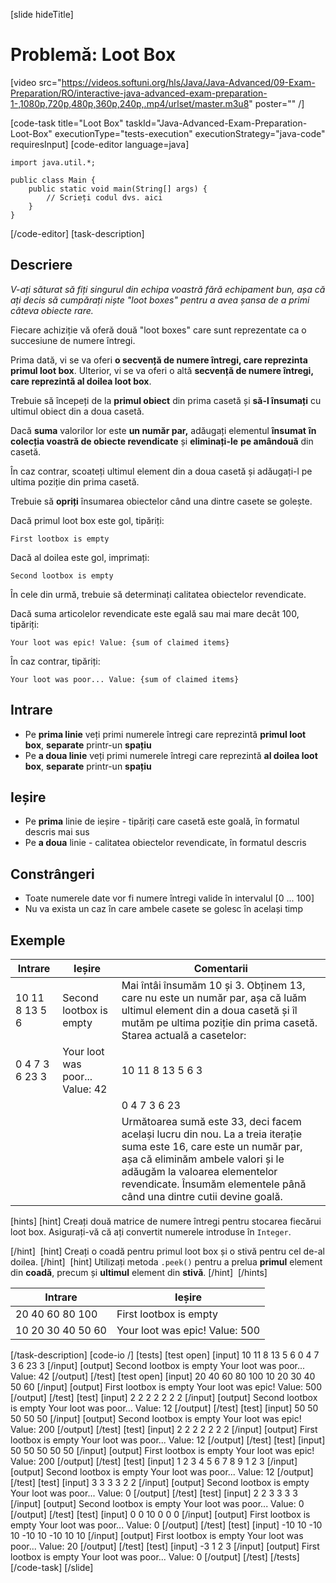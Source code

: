 [slide hideTitle]
# Problemă: Loot Box
[video src="https://videos.softuni.org/hls/Java/Java-Advanced/09-Exam-Preparation/RO/interactive-java-advanced-exam-preparation-1-,1080p,720p,480p,360p,240p,.mp4/urlset/master.m3u8" poster="" /]

[code-task title="Loot Box" taskId="Java-Advanced-Exam-Preparation-Loot-Box" executionType="tests-execution" executionStrategy="java-code" requiresInput]
[code-editor language=java]
```
import java.util.*;

public class Main {
    public static void main(String[] args) {
        // Scrieți codul dvs. aici
    }
}
```
[/code-editor]
[task-description]
## Descriere
_V-ați săturat să fiți singurul din echipa voastră fără echipament bun, așa că ați decis să cumpărați niște "loot boxes" pentru a avea șansa de a primi câteva obiecte rare._

Fiecare achiziție vă oferă două "loot boxes" care sunt reprezentate ca o succesiune de numere întregi.

Prima dată, vi se va oferi **o secvență de numere întregi, care reprezinta primul loot box**. Ulterior, vi se va oferi o altă **secvență de numere întregi, care reprezintă al doilea loot box**.

Trebuie să începeți de la **primul obiect** din prima casetă și **să-l însumați** cu ultimul obiect din a doua casetă.

Dacă **suma** valorilor lor este **un număr par,** adăugați elementul **însumat** **în colecția voastră de obiecte revendicate** și **eliminați-le** **pe amândouă** din casetă.

În caz contrar, scoateți ultimul element din a doua casetă și adăugați-l pe ultima poziție din prima casetă.

Trebuie să **opriți** însumarea obiectelor când una dintre casete se golește.

Dacă primul loot box este gol, tipăriți:

`First lootbox is empty`

Dacă al doilea este gol, imprimați:

`Second lootbox is empty`

În cele din urmă, trebuie să determinați calitatea obiectelor revendicate.

Dacă suma articolelor revendicate este egală sau mai mare decât 100, tipăriți:

`Your loot was epic! Value: {sum of claimed items}`

În caz contrar, tipăriți:

`Your loot was poor... Value: {sum of claimed items}`

## Intrare

- Pe **prima linie** veți primi numerele întregi care reprezintă **primul loot box**, **separate** printr-un **spațiu**
- Pe **a doua linie** veți primi numerele întregi care reprezintă **al doilea loot box**, **separate** printr-un **spațiu**

## Ieșire

- Pe **prima** linie de ieșire - tipăriți care casetă este goală, în formatul descris mai sus
- Pe **a doua** linie - calitatea obiectelor revendicate, în formatul descris

## Constrângeri

- Toate numerele date vor fi numere întregi valide în intervalul \[0 ... 100\]
- Nu va exista un caz în care ambele casete se golesc în același timp


## Exemple
| **Intrare** | **Ieșire** | **Comentarii** |
| --- | --- | --- |
| 10 11 8 13 5 6 | Second lootbox is empty | Mai întâi însumăm 10 și 3. Obținem 13, care nu este un număr par, așa că luăm ultimul element din a doua casetă și îl mutăm pe ultima poziție din prima casetă. Starea actuală a casetelor:  |
| 0 4 7 3 6 23 3 | Your loot was poor... Value: 42 | 10 11 8 13 5 6 3 |
|  |  | 0 4 7 3 6 23 |
|  |  | Următoarea sumă este 33, deci facem același lucru din nou. La a treia iterație suma este 16, care este un număr par, așa că eliminăm ambele valori și le adăugăm la valoarea elementelor revendicate. Însumăm elementele până când una dintre cutii devine goală. |

[hints]
[hint]
Creați două matrice de numere întregi pentru stocarea fiecărui loot box.
Asigurați-vă că ați convertit numerele introduse în `Integer`.

[/hint] 
[hint]
Creați o coadă pentru primul loot box și o stivă pentru cel de-al doilea. 
[/hint] 
[hint]
Utilizați metoda `.peek()` pentru a prelua **primul** element din **coadă**, precum și **ultimul** element din **stivă**.
[/hint] 
[/hints] 

| **Intrare** | **Ieșire** |
| --- | --- |
| 20 40 60 80 100 | First lootbox is empty |
| 10 20 30 40 50 60 | Your loot was epic! Value: 500 |

[/task-description]
[code-io /]
[tests]
[test open]
[input]
10 11 8 13 5 6
0 4 7 3 6 23 3
[/input]
[output]
Second lootbox is empty
Your loot was poor... Value: 42
[/output]
[/test]
[test open]
[input]
20 40 60 80 100
10 20 30 40 50 60
[/input]
[output]
First lootbox is empty
Your loot was epic! Value: 500
[/output]
[/test]
[test]
[input]
2 2 2 2
2 2 2
[/input]
[output]
Second lootbox is empty
Your loot was poor... Value: 12
[/output]
[/test]
[test]
[input]
50 50 50
50 50
[/input]
[output]
Second lootbox is empty
Your loot was epic! Value: 200
[/output]
[/test]
[test]
[input]
2 2 2
2 2 2 2
[/input]
[output]
First lootbox is empty
Your loot was poor... Value: 12
[/output]
[/test]
[test]
[input]
50 50
50 50 50
[/input]
[output]
First lootbox is empty
Your loot was epic! Value: 200
[/output]
[/test]
[test]
[input]
1 2 3 4 5 6 7 8 9
1 2 3
[/input]
[output]
Second lootbox is empty
Your loot was poor... Value: 12
[/output]
[/test]
[test]
[input]
3 3 3 3
2 2
[/input]
[output]
Second lootbox is empty
Your loot was poor... Value: 0
[/output]
[/test]
[test]
[input]
2 2
3 3 3 3
[/input]
[output]
Second lootbox is empty
Your loot was poor... Value: 0
[/output]
[/test]
[test]
[input]
0 0
10 0 0 0
[/input]
[output]
First lootbox is empty
Your loot was poor... Value: 0
[/output]
[/test]
[test]
[input]
-10 10 -10 10
-10 10 -10 10 10
[/input]
[output]
First lootbox is empty
Your loot was poor... Value: 20
[/output]
[/test]
[test]
[input]
-3
1 2 3
[/input]
[output]
First lootbox is empty
Your loot was poor... Value: 0
[/output]
[/test]
[/tests]
[/code-task]
[/slide]

